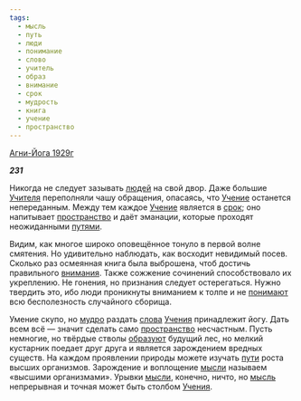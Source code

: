 ```yaml
---
tags:
  - мысль
  - путь
  - люди
  - понимание
  - слово
  - учитель
  - образ
  - внимание
  - срок
  - мудрость
  - книга
  - учение
  - пространство
---
```

[Агни-Йога 1929г](https://127.0.0.1:4002/agni/1929)

___231___

Никогда не следует зазывать [людей](../../../tags/#люди) на свой двор. Даже большие [Учителя](../../../tags/#учитель) переполняли чашу обращения, опасаясь, что [Учение](../../../tags/#учение) останется непереданным. Между тем каждое [Учение](../../../tags/#учение) является в [срок](../../../tags/#срок); оно напитывает [пространство](../../../tags/#пространство) и даёт эманации, которые проходят неожиданными [путями](../../../tags/#путь).   

Видим, как многое широко оповещённое тонуло в первой волне смятения. Но удивительно наблюдать, как восходит невидимый посев. Сколько раз осмеянная книга была выброшена, чтоб достичь правильного [внимания](../../../tags/#[внимание](../../../tags/#внимание)). Также сожжение сочинений способствовало их укреплению. Не гонения, но признания следует остерегаться. Нужно твердить это, ибо люди проникнуты вниманием к толпе и не [понимают](../../../tags/#понимание) всю бесполезность случайного сборища.   

Умение скупо, но [мудро](../../../tags/#мудрость) раздать [слова](../../../tags/#слово) [Учения](../../../tags/#учение) принадлежит йогу. Дать всем всё — значит сделать само [пространство](../../../tags/#пространство) несчастным. Пусть немногие, но твёрдые стволы [образуют](../../../tags/#образ) будущий лес, но мелкий кустарник поедает друг друга и является зарождением вредных существ. На каждом проявлении природы можете изучать [пути](../../../tags/#путь) роста высших организмов. Зарождение и воплощение [мысли](../../../tags/#[мысль](../../../tags/#мысль)) называем «высшими организмами». Урывки [мысли](../../../tags/#[мысль](../../../tags/#мысль)), конечно, ничто, но [мысль](../../../tags/#мысль) непрерывная и точная может быть столбом [Учения](../../../tags/#учение).